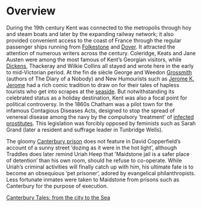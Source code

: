 # Overview

During the 19th century Kent was connected to the metropolis through hoy and steam boats and later by the expanding railway network; it also provided convenient access to the coast of France through the regular passenger ships running from [Folkestone](/19c-folkestone) and [Dover](/19c-dover). It attracted the attention of numerous writers across the century. Coleridge, Keats and Jane Austen were among the most famous of Kent’s Georgian visitors, while [Dickens](/dickens-biography), Thackeray and Wilkie Collins all stayed and wrote here in the early to mid-Victorian period. At the fin de siècle George and Weedon [Grossmith](/grossmith-biography) (authors of The Diary of a Nobody) and New Humourists such as [Jerome K. Jerome](/jerome-biography) had a rich comic tradition to draw on for their tales of hapless tourists who get into scrapes at the [seaside](/19c-seaside).
But notwithstanding its celebrated status as a holiday destination, Kent was also a focal point for political controversy. In the 1860s Chatham was a pilot town for the infamous Contagious Diseases Acts, designed to stop the spread of venereal disease among the navy by the compulsory ‘treatment’ of [infected prostitutes](http://glorious-and-unknown.co.uk/chatham-lock-hospital/). This legislation was forcibly opposed by feminists such as Sarah Grand (later a resident and suffrage leader in Tunbridge Wells). 

The gloomy [Canterbury prison](https://www.youtube.com/watch?time_continue=8&v=wzwQM0cGo_4&feature=emb_title) 
does not feature in David Copperfield’s account of a sunny street ‘dozing as it were in the hot light’, although Traddles does later remind Uriah Heep that 'Maidstone jail is a safer place of detention’ than his own room, should he refuse to co-operate. While Uriah’s criminal activities will finally catch up with him, his ultimate fate is to become an obsequious ‘pet prisoner’, adored by evangelical philanthropists. Less fortunate inmates were taken to  Maidstone from prisons such as Canterbury for the purpose of execution.

[Canterbury Tales: from the city to the Sea](https://www.youtube.com/watch?v=461nK7mazNo)  

